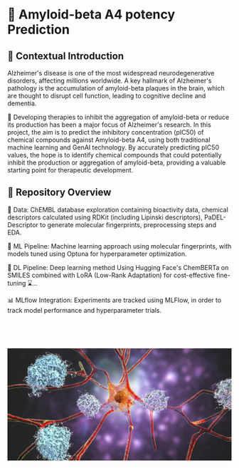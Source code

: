 # 🧠 Amyloid-beta A4 potency Prediction

## 📝 Contextual Introduction

Alzheimer's disease is one of the most widespread neurodegenerative disorders, affecting millions worldwide. 
A key hallmark of Alzheimer's pathology is the accumulation of amyloid-beta plaques in the brain, which are thought to disrupt cell function, leading to cognitive decline and dementia. 

💊 Developing therapies to inhibit the aggregation of amyloid-beta or reduce its production has been a major focus of Alzheimer's research. In this project, the aim is to predict the inhibitory concentration (pIC50) of chemical compounds against Amyloid-beta A4, using both traditional machine learning and GenAI technology. By accurately predicting pIC50 values, the hope is to identify chemical compounds that could potentially inhibit the production or aggregation of amyloid-beta, providing a valuable starting point for therapeutic development.

## 📁 Repository Overview

📜 Data: ChEMBL database exploration containing bioactivity data, chemical descriptors calculated using RDKit (including Lipinski descriptors), PaDEL-Descriptor to generate molecular fingerprints, preprocessing steps and EDA.

🔬 ML Pipeline: Machine learning approach using molecular fingerprints, with models tuned using Optuna for hyperparameter optimization.

🤖 DL Pipeline: Deep learning method Using Hugging Face's ChemBERTa on SMILES combined with LoRA (Low-Rank Adaptation) for cost-effective fine-tuning ⌛...

📊 MLflow Integration: Experiments are tracked using MLFlow, in order to track model performance and hyperparameter trials.

<br><br>

## ![Banner](https://github.com/bmcastrow/AmyloidbetaA4-pIC50-prediction/blob/main/Design%20sem%20nome.jpg)
